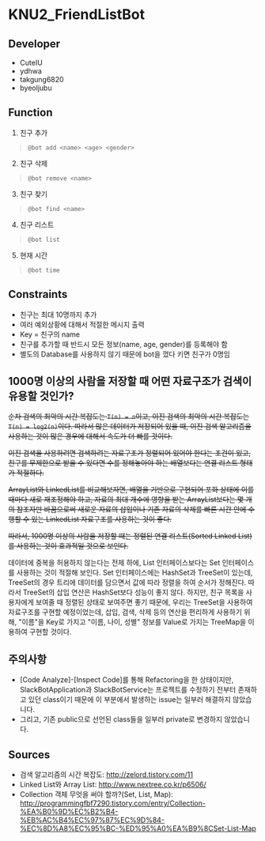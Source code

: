 # KNU2_FriendListBot

## Developer
- CuteIU
- ydhwa
- takgung6820
- byeoljubu

## Function
1. 친구 추가
> `@bot add <name> <age> <gender>`
2. 친구 삭제
> `@bot remove <name>`
3. 친구 찾기
> `@bot find <name>`
4. 친구 리스트
> `@bot list`
5. 현재 시간
> `@bot time`

## Constraints
- 친구는 최대 10명까지 추가
- 여러 예외상황에 대해서 적절한 메시지 출력
- Key = 친구의 name
- 친구를 추가할 때 반드시 모든 정보(name, age, gender)를 등록해야 함
- 별도의 Database를 사용하지 않기 때문에 bot을 껐다 키면 친구가 0명임

## 1000명 이상의 사람을 저장할 때 어떤 자료구조가 검색이 유용할 것인가?
~~순차 검색의 최악의 시간 복잡도는 `T(n) = n`이고, 이진 검색의 최악의 시간 복잡도는 `T(n) = log2(n)`이다. 따라서 많은 데이터가 저장되어 있을 때, 이진 검색 알고리즘을 사용하는 것이 많은 경우에 대해서 속도가 더 빠를 것이다.~~

~~이진 검색을 사용하려면 검색하려는 자료구조가 정렬되어 있어야 한다는 조건이 있고, 친구를 무제한으로 받을 수 있다면 수를 정해놓아야 하는 배열보다는 연결 리스트 형태가 적절하다.~~

~~ArrayList와 LinkedList를 비교해보자면, 배열을 기반으로 구현되어 포화 상태에 이를 때마다 새로 재조정해야 하고, 자료의 최대 개수에 영향을 받는 ArrayList보다는 몇 개의 참조자만 바꿈으로써 새로운 자료의 삽입이나 기존 자료의 삭제를 빠른 시간 안에 수행할 수 있는 LinkedList 자료구조를 사용하는 것이 좋다.~~

~~따라서, 1000명 이상의 사람을 저장할 때는 정렬된 연결 리스트(Sorted Linked List)를 사용하는 것이 효과적일 것으로 보인다.~~

데이터에 중복을 허용하지 않는다는 전제 하에, List 인터페이스보다는 Set 인터페이스를 사용하는 것이 적절해 보인다. Set 인터페이스에는 HashSet과 TreeSet이 있는데, TreeSet의 경우 트리에 데이터를 담으면서 값에 따라 정렬을 하여 순서가 정해진다. 따라서 TreeSet의 삽입 연산은 HashSet보다 성능이 좋지 않다. 하지만, 친구 목록을 사용자에게 보여줄 때 정렬된 상태로 보여주면 좋기 때문에, 우리는 TreeSet을 사용하여 자료구조를 구현할 예정이었는데, 삽입, 검색, 삭제 등의 연산을 편리하게 사용하기 위해, "이름"을 Key로 가지고 "이름, 나이, 성별" 정보를 Value로 가지는 TreeMap을 이용하여 구현할 것이다.

## 주의사항
- [Code Analyze]-[Inspect Code]를 통해 Refactoring을 한 상태이지만, SlackBotApplication과 SlackBotService는 프로젝트를 수정하기 전부터 존재하고 있던 class이기 때문에 이 부분에서 발생하는 issue는 일부러 해결하지 않았습니다.
- 그리고, 기존 public으로 선언된 class들을 일부러 private로 변경하지 않았습니다.

## Sources
- 검색 알고리즘의 시간 복잡도: <http://zelord.tistory.com/11>
- Linked List와 Array List: <http://www.nextree.co.kr/p6506/>
- Collection 객체 무엇을 써야 할까?(Set, List, Map): <http://programmingfbf7290.tistory.com/entry/Collection-%EA%B0%9D%EC%B2%B4-%EB%AC%B4%EC%97%87%EC%9D%84-%EC%8D%A8%EC%95%BC-%ED%95%A0%EA%B9%8CSet-List-Map>

